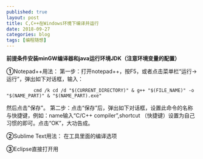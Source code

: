 ```yaml
---
published: true
layout: post
title: C,C++在Windows环境下编译并运行
date: 2018-09-27
categories: blog
tags: [编程随想]
---
```


**前提条件安装minGW编译器和java运行环境JDK（注意环境变量的配置）**

**①**Notepad++用法：
第一步：打开notepad++，按F5，或者点击菜单栏“运行->运行”，弹出如下对话框，输入：

              cmd /k cd /d "$(CURRENT_DIRECTORY)" & g++ "$(FILE_NAME)" -o "$(NAME_PART)" & "$(NAME_PART).exe"

然后点击"保存"。
第二步：点击“保存”后，弹出如下对话框，设置此命令的名称与快捷键，例如：name输入“C/C++ compiler”,shortcut （快捷键）设置为自己习惯的即可。点击“OK”，大功告成。

**②**Sublime Text用法：
                 在工具里面的编译选项

**③**Eclipse直接打开用				 
